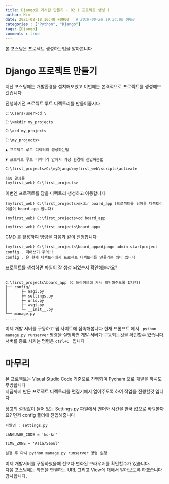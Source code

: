 ```yaml
---
title: Django로 게시판 만들기 - 02 ( 프로젝트 생성 )
author: Kim
date: 2021-02-18 10:40 +0900   # 2019-08-20 19:34:00 0900
categories : ["Python", "Django"]
tags: [Django]
comments : true
---
```

본 포스팅은 프로젝트 생성하는법을 알아봅니다


# Django 프로젝트 만들기

지난 포스팅에는 개발환경을 설치해보았고 이번에는 본격적으로 프로젝트를 생성해보겠습니다

진행하기전 프로젝트 루트 디렉토리를 만들어줍시다

```
C:\Users\user>cd \

C:\>mkdir my_projects

C:\>cd my_projects

C:\my_projects> 

▲ 프로젝트 루트 디렉터리 생성하는법

▼ 프로젝트 루트 디렉터리 안에서 가상 환경에 진입하는법

C:\first_projects>C:\myDjango\myfirst_web\scripts\activate

최종 결과물
(myfirst_web) C:\first_projects>
```

이번엔 프로젝트를 담을 디렉토리 생성하고 이동합니다
```
(myfirst_web) C:\first_projects>mkdir board_app (프로젝트를 담아줄 디렉토리 이름이 board_app 입니다)

(myfirst_web) C:\first_projects>cd board_app

(myfirst_web) C:\first_projects\board_app>
```

CMD 를 활용하여 명령을 다음과 같이 진행합니다
```
(myfirst_web) C:\first_projects\board_app>django-admin startproject config . 띄어쓰기 주의!!
config . 은 현재 디렉토리에서 프로젝트 디렉토리를 만들라는 의미 입니다
```

프로젝트를 생성하면 파일이 잘 생성 되었는지 확인해볼까요?

```

C:\first_projects\board_app (C 드라이브에 가서 확인해주도록 합니다)
├── config/
│      ├─ asgi.py
│      ├─ settings.py
│      ├─ urls.py
│      ├─ wsgi.py
│      └─ __init__.py
└── manage.py
.....
```
이제 개발 서버를 구동하고 웹 사이트에 접속해봅니다
현재 프롬프트 에서 ``` python manage.py runserver``` 명령을 실행하면 개발 서버가 구동되는것을 확인할수 있습니다.
서버를 종료 시키는 명령은 ``` ctrl+C  ``` 입니다



# 마무리

본 프로젝트는 Visual Studio Code 기준으로 진행되며 Pycham 으로 개발을 하셔도 무방합니다<br>
지금까지 만든 프로젝트 디렉토리를 편집기에서 열어주도록 하여 작업을 진행할것 입니다

장고의 설정값이 들어 있는 Settings.py 파일에서 언어와 시간을 한국 값으로 바꿔볼까요?
먼저 config 폴더에 진입해줍니다

```
파일명 : settings.py

LANGUAGE_CODE = 'ko-kr' 

TIME_ZONE = 'Asia/Seoul'

설정 후 다시 python manage.py runserver 명령 실행

```

이제 개발서버를 구동하였을때 전보다 변화된 브라우저를 확인할수가 있습니다. <br>
다음 포스팅에는 화면을 연결하는 URL 그리고 View에 대해서 알아보도록 하겠습니다 감사합니다.





